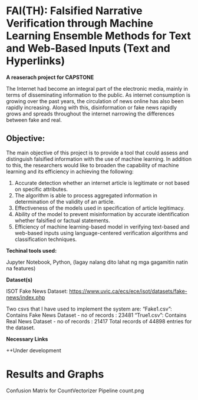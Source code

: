 # FAI(TH): Falsified Narrative Verification through Machine Learning Ensemble Methods for Text and Web-Based Inputs (Text and Hyperlinks)
**A reaserach project for CAPSTONE**

The Internet had become an integral part of the electronic media, mainly in terms of disseminating information to the public. As internet consumption is growing over the past years, the circulation of news online has also been rapidly increasing. Along with this, disinformation or fake news rapidly grows and spreads throughout the internet narrowing the differences between fake and real.

## Objective:
The main objective of this project is to provide a tool that could assess and distinguish falsified information with the use of machine learning. In addition to this, the researchers would like to broaden the capability of machine learning and its efficiency in achieving the following:
1. Accurate detection whether an internet article is legitimate or not based on specific attributes.
2. The algorithm is able to process aggregated information in determination of the validity of an article.
3. Effectiveness of the models used in specification of article legitimacy.
4. Ability of the model to prevent misinformation by accurate identification whether falsified or factual statements.
5. Efficiency of machine learning-based model in verifying text-based and web-based inputs using language-centered verification algorithms and classification techniques. 

**Techinal tools used:**

Jupyter Notebook, Python, (lagay nalang dito lahat ng mga gagamitin natin na features)

**Dataset(s)**

ISOT Fake News Dataset: https://www.uvic.ca/ecs/ece/isot/datasets/fake-news/index.php

Two csvs that I have used to implement the system are:
“Fake1.csv”: Contains Fake News Dataset - no of records : 23481
“True1.csv”: Contains Real News Dataset - no of records : 21417
Total records of 44898 entries for the dataset.

**Necessary Links**

++Under development

# Results and Graphs
Confusion Matrix for CountVectorizer Pipeline
count.png